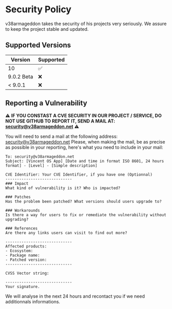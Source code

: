 # Security Policy
v38armageddon takes the security of his projects very seriously.
We assure to keep the project stable and updated.

## Supported Versions
| Version | Supported          |
| ------- | ------------------ |
| 10   | :white_check_mark: |
| 9.0.2 Beta   | :x:                |
| < 9.0.1   | :x:                |

## Reporting a Vulnerability
⚠️ __**IF YOU CONSTAST A CVE SECURITY IN OUR PROJECT / SERVICE, DO NOT USE GITHUB TO REPORT IT, SEND A MAIL AT: [security@v38armageddon.net](mailto:security@v38armageddon.net)**__ ⚠️

You will need to send a mail at the following address: [security@v38armageddon.net](mailto:security@v38armageddon.net)
Please, when making the mail, be as precise as possible in your reporting, here's what you need to include in your mail:
```mail
To: security@v38armageddon.net
Subject: [Vincent OS App] [Date and time in format ISO 8601, 24 hours format] - [Level] - [Simple description]

CVE Identifier: Your CVE Identifier, if you have one (Optionnal)
-----------------------------
### Impact
What kind of vulnerability is it? Who is impacted?

### Patches
Has the problem been patched? What versions should users upgrade to?

### Workarounds
Is there a way for users to fix or remediate the vulnerability without upgrading?

### References
Are there any links users can visit to find out more?

-----------------------------
Affected products:
- Ecosystem: 
- Package name:
- Patched version:
-----------------------------

CVSS Vector string:

-----------------------------
Your signature.
```

We will analyse in the next 24 hours and recontact you if we need additionnals informations.
